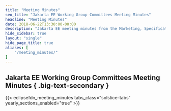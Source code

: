 ```yaml
---
title: "Meeting Minutes"
seo_title: "Jakarta EE Working Group Committees Meeting Minutes"
headline: "Meeting Minutes"
date: 2018-06-22T13:30:00-00:00
description: "Jakarta EE meeting minutes from the Marketing, Specification or Steering Committee."
hide_sidebar: true
layout: "single"
hide_page_title: true
aliases: [
    "/meeting_minutes/"
]
---
```


## Jakarta EE Working Group Committees Meeting Minutes { .big-text-secondary }

{{< eclipsefdn_meeting_minutes tabs_class="solstice-tabs" yearly_sections_enabled="true" >}}